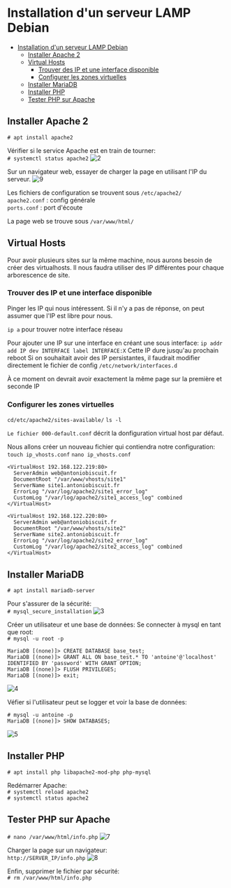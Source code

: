 # Installation d'un serveur LAMP Debian

- [Installation d'un serveur LAMP Debian](#installation-dun-serveur-lamp-debian)
  - [Installer Apache 2](#installer-apache-2)
  - [Virtual Hosts](#virtual-hosts)
    - [Trouver des IP et une interface disponible](#trouver-des-ip-et-une-interface-disponible)
    - [Configurer les zones virtuelles](#configurer-les-zones-virtuelles)
  - [Installer MariaDB](#installer-mariadb)
  - [Installer PHP](#installer-php)
  - [Tester PHP sur Apache](#tester-php-sur-apache)


## Installer Apache 2
`# apt install apache2`

Vérifier si le service Apache est en train de tourner:  
`# systemctl status apache2`
![2](2.png)

Sur un navigateur web, essayer de charger la page en utilisant l'IP du serveur.
![9](9.png)

Les fichiers de configuration se trouvent sous `/etc/apache2/`  
`apache2.conf` : config générale  
`ports.conf` : port d'écoute  

La page web se trouve sous `/var/www/html/`

## Virtual Hosts
Pour avoir plusieurs sites sur la même machine, nous aurons besoin de créer des virtualhosts. Il nous faudra utiliser des IP différentes pour chaque arborescence de site.

### Trouver des IP et une interface disponible


Pinger les IP qui nous intéressent. Si il n'y a pas de réponse, on peut assumer que l'IP est libre pour nous.

`ip a` pour trouver notre interface réseau

Pour ajouter une IP sur une interface en créant une sous interface:
`ip addr add IP dev INTERFACE label INTERFACE:X`
Cette IP dure jusqu'au prochain reboot
Si on souhaitait avoir des IP persistantes, il faudrait modifier directement le fichier de config `/etc/network/interfaces.d`

À ce moment on devrait avoir exactement la même page sur la première et seconde IP

### Configurer les zones virtuelles
`cd/etc/apache2/sites-available/`
`ls -l`

`Le fichier 000-default.conf` décrit la donfiguration virtual host par défaut.

Nous allons créer un nouveau fichier qui contiendra notre configuration:
`touch ip_vhosts.conf`
`nano ip_vhosts.conf`

```
<VirtualHost 192.168.122.219:80>
  ServerAdmin web@antoniobiscuit.fr
  DocumentRoot "/var/www/vhosts/site1"
  ServerName site1.antoniobiscuit.fr
  ErrorLog "/var/log/apache2/site1_error_log"
  CustomLog "/var/log/apache2/site1_access_log" combined
</VirtualHost>

<VirtualHost 192.168.122.220:80>
  ServerAdmin web@antoniobiscuit.fr
  DocumentRoot "/var/www/vhosts/site2"
  ServerName site2.antoniobiscuit.fr
  ErrorLog "/var/log/apache2/site2_error_log"
  CustomLog "/var/log/apache2/site2_access_log" combined
</VirtualHost>
```

## Installer MariaDB

`# apt install mariadb-server`

Pour s'assurer de la sécurité:  
`# mysql_secure_installation`
![3](3.png)

Créer un utilisateur et une base de données:
Se connecter à mysql en tant que root:  
`# mysql -u root -p`

    MariaDB [(none)]> CREATE DATABASE base_test;
    MariaDB [(none)]> GRANT ALL ON base_test.* TO 'antoine'@'localhost' IDENTIFIED BY 'password' WITH GRANT OPTION;
    MariaDB [(none)]> FLUSH PRIVILEGES;
    MariaDB [(none)]> exit;
![4](4.png)

Véfier si l'utilisateur peut se logger et voir la base de données:

    # mysql -u antoine -p
    MariaDB [(none)]> SHOW DATABASES;
![5](5.png)

## Installer PHP

`# apt install php libapache2-mod-php php-mysql`

Redémarrer Apache:  
`# systemctl reload apache2`  
`# systemctl status apache2`


## Tester PHP sur Apache

`# nano /var/www/html/info.php`
![7](7.png)

Charger la page sur un navigateur:  
`http://SERVER_IP/info.php`
![8](8.png)

Enfin, supprimer le fichier par sécurité:  
`# rm /var/www/html/info.php`